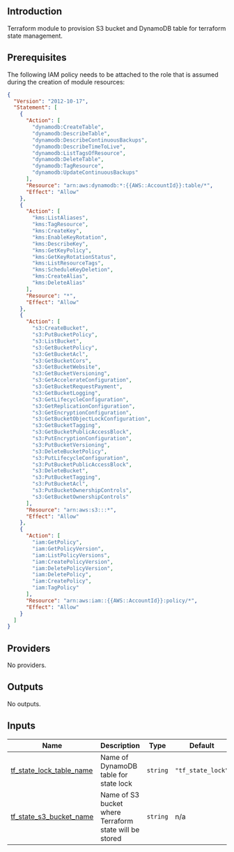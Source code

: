 ## Introduction
Terraform module to provision S3 bucket and DynamoDB table for terraform state management.

<!-- BEGIN_TF_DOCS -->


## Prerequisites

The following IAM policy needs to be attached to the role that is assumed during the creation of module resources:

```json
{
  "Version": "2012-10-17",
  "Statement": [
    {
      "Action": [
        "dynamodb:CreateTable",
        "dynamodb:DescribeTable",
        "dynamodb:DescribeContinuousBackups",
        "dynamodb:DescribeTimeToLive",
        "dynamodb:ListTagsOfResource",
        "dynamodb:DeleteTable",
        "dynamodb:TagResource",
        "dynamodb:UpdateContinuousBackups"
      ],
      "Resource": "arn:aws:dynamodb:*:{{AWS::AccountId}}:table/*",
      "Effect": "Allow"
    },
    {
      "Action": [
        "kms:ListAliases",
        "kms:TagResource",
        "kms:CreateKey",
        "kms:EnableKeyRotation",
        "kms:DescribeKey",
        "kms:GetKeyPolicy",
        "kms:GetKeyRotationStatus",
        "kms:ListResourceTags",
        "kms:ScheduleKeyDeletion",
        "kms:CreateAlias",
        "kms:DeleteAlias"
      ],
      "Resource": "*",
      "Effect": "Allow"
    },
    {
      "Action": [
        "s3:CreateBucket",
        "s3:PutBucketPolicy",
        "s3:ListBucket",
        "s3:GetBucketPolicy",
        "s3:GetBucketAcl",
        "s3:GetBucketCors",
        "s3:GetBucketWebsite",
        "s3:GetBucketVersioning",
        "s3:GetAccelerateConfiguration",
        "s3:GetBucketRequestPayment",
        "s3:GetBucketLogging",
        "s3:GetLifecycleConfiguration",
        "s3:GetReplicationConfiguration",
        "s3:GetEncryptionConfiguration",
        "s3:GetBucketObjectLockConfiguration",
        "s3:GetBucketTagging",
        "s3:GetBucketPublicAccessBlock",
        "s3:PutEncryptionConfiguration",
        "s3:PutBucketVersioning",
        "s3:DeleteBucketPolicy",
        "s3:PutLifecycleConfiguration",
        "s3:PutBucketPublicAccessBlock",
        "s3:DeleteBucket",
        "s3:PutBucketTagging",
        "s3:PutBucketAcl",
        "s3:PutBucketOwnershipControls",
        "s3:GetBucketOwnershipControls"
      ],
      "Resource": "arn:aws:s3:::*",
      "Effect": "Allow"
    },
    {
      "Action": [
        "iam:GetPolicy",
        "iam:GetPolicyVersion",
        "iam:ListPolicyVersions",
        "iam:CreatePolicyVersion",
        "iam:DeletePolicyVersion",
        "iam:DeletePolicy",
        "iam:CreatePolicy",
        "iam:TagPolicy"
      ],
      "Resource": "arn:aws:iam::{{AWS::AccountId}}:policy/*",
      "Effect": "Allow"
    }
  ]
}

```

## Providers

No providers.
## Outputs

No outputs.
## Inputs

| Name | Description | Type | Default | Required |
|------|-------------|------|---------|:--------:|
| <a name="input_tf_state_lock_table_name"></a> [tf\_state\_lock\_table\_name](#input\_tf\_state\_lock\_table\_name) | Name of DynamoDB table for state lock | `string` | `"tf_state_lock"` | no |
| <a name="input_tf_state_s3_bucket_name"></a> [tf\_state\_s3\_bucket\_name](#input\_tf\_state\_s3\_bucket\_name) | Name of S3 bucket where Terraform state will be stored | `string` | n/a | yes |


<!-- END_TF_DOCS -->
